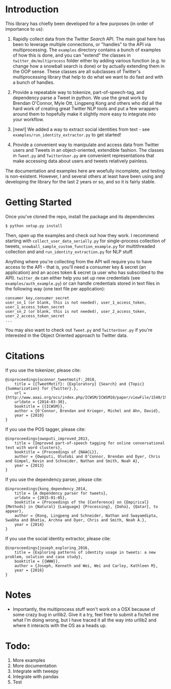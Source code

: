 # Introduction

This library has chiefly been developed for a few purposes (in order of importance to us):

1. Rapidly collect data from the Twitter *Search* API. The main goal here has been to leverage multiple 
connections, or "handles" to the API via multiprocessing. The ```examples``` directory contains a bunch of examples
of how this is done, and you can "extend" the classes in ```twitter_dm/multiprocess``` folder either by adding various function (e.g. to change how a snowball search is done) or by actually extending them in the OOP sense. These classes are all subclasses of Twitter's multiprocessing library that help to do what we want to do fast and with a bunch of handles.  

2. Provide a repeatable way to tokenize, part-of-speech-tag, and dependency parse a Tweet in python. We use the great work by Brendan O'Connor, Myle Ott, Lingpeng Kong and others who did all the hard work of creating great Twitter NLP tools and put a few wrappers around them to hopefully make it slightly more easy to integrate into your workflow. 

3. [new!] We added a way to extract social identities from text - see ```examples/run_identity_extractor.py``` to get started!  

4. Provide a convenient way to manipulate and access data from Twitter users and Tweets in an object-oriented, extendible
fashion.  The classes in ```Tweet.py``` and ```TwitterUser.py``` are convenient representations that make accessing data about users and tweets relatively painless.

The documentation and examples here are woefully incomplete, and testing is non-existent. However, I and several others at least have been using and developing the library for the last 2 years or so, and so it is fairly stable.


# Getting Started

Once you've cloned the repo, install the package and its dependencies

```$ python setup.py install```

Then, open up the examples and check out how they work.  I recommend starting with ```collect_user_data_serially.py``` for single-process collection of tweets, ```snowball_sample_custom_function_example.py``` for multithreaded collection and 
and ```run_identity_extraction.py``` for NLP stuff.

Anything where you're collecting from the API will require you to have access to the API - that is, you'll need a consumer key & secret (an application) and an acces token & secret (a user who has subscribed to the API). ```twitter_dm``` can either help you set up new credentials (see ```examples/auth_example.py```) or can handle credentials stored in text files in the following way (one text file per application):

```
consumer_key,consumer_secret
user_sn_1 (or blank, this is not needed), user_1_access_token, user_1_access_token_secret
user_sn_2 (or blank, this is not needed), user_2_access_token, user_2_access_token_secret
...
```

You may also want to check out ```Tweet.py``` and ```TwitterUser.py``` if you're interested in the Object Oriented
approach to Twitter data.

# Citations

If you use the tokenizer, please cite:
```
@inproceedings{oconnor_tweetmotif:_2010,
	title = {{TweetMotif}: {Exploratory} {Search} and {Topic} {Summarization} for {Twitter}.},
	url = {http://www.aaai.org/ocs/index.php/ICWSM/ICWSM10/paper/viewFile/1540/1907/},
	urldate = {2014-03-30},
	booktitle = {{ICWSM}},
	author = {O'Connor, Brendan and Krieger, Michel and Ahn, David},
	year = {2010}
}
```
If you use the POS tagger, please cite:
```
@inproceedings{owoputi_improved_2013,
	title = {Improved part-of-speech tagging for online conversational text with word clusters},
	booktitle = {Proceedings of {NAACL}},
	author = {Owoputi, Olutobi and O’Connor, Brendan and Dyer, Chris and Gimpel, Kevin and Schneider, Nathan and Smith, Noah A},
	year = {2013}
}
```

If you use the dependency parser, please cite:
```
@inproceedings{kong_dependency_2014,
	title = {A dependency parser for tweets},
	urldate = {2015-01-05},
	booktitle = {Proceedings of the {Conference} on {Empirical} {Methods} in {Natural} {Language} {Processing}, {Doha}, {Qatar}, to appear},
	author = {Kong, Lingpeng and Schneider, Nathan and Swayamdipta, Swabha and Bhatia, Archna and Dyer, Chris and Smith, Noah A.},
	year = {2014}
}
```

If you use the social identity extractor, please cite:
```
@inproceedings{joseph_exploring_2016,
	title = {Exploring patterns of identity usage in tweets: a new problem, solution and case study},
	booktitle = {{WWW}},
	author = {Joseph, Kenneth and Wei, Wei and Carley, Kathleen M},
	year = {2016}
}
```


# Notes
- Importantly, the multiprocess stuff won't work on a OSX because of some crazy bug in urllib2.  Give it a try, feel free to 
submit a fix/tell me what I'm doing wrong, but I have traced it all the way into urllib2 and where it interacts with
 the OS as a heads up.
 

# Todo:

1. More examples
2. More documentation
3. Integrate with tweepy
4. Integrate with pandas
5. Test
